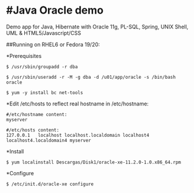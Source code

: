 #Java Oracle demo
==============

Demo app for Java, Hibernate with Oracle 11g, PL-SQL, Spring, UNIX Shell,  UML &amp; HTML5/Javascript/CSS



##Running on RHEL6 or Fedora 19/20:

*Prerequisites

```
$ /usr/sbin/groupadd -r dba

$ /usr/sbin/useradd -r -M -g dba -d /u01/app/oracle -s /bin/bash oracle

$ yum -y install bc net-tools
```

*Edit /etc/hosts to reflect real hostname in /etc/hostname:
```
#/etc/hostname content:
myserver

```

```
#/etc/hosts content:
127.0.0.1   localhost localhost.localdomain localhost4 localhost4.localdomain4 myserver
```

*Install
```
$ yum localinstall Descargas/Disk1/oracle-xe-11.2.0-1.0.x86_64.rpm 

```

*Configure
```
$ /etc/init.d/oracle-xe configure

```

